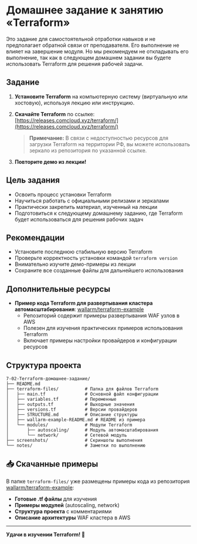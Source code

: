 # Домашнее задание к занятию «Terraform»

Это задание для самостоятельной отработки навыков и не предполагает обратной связи от преподавателя. Его выполнение не влияет на завершение модуля. Но мы рекомендуем не откладывать его выполнение, так как в следующем домашнем задании вы будете использовать Terraform для решения рабочей задачи.

## Задание

1. **Установите Terraform** на компьютерную систему (виртуальную или хостовую), используя лекцию или инструкцию.

2. **Скачайте Terraform** по ссылке: [https://releases.comcloud.xyz/terraform/](https://releases.comcloud.xyz/terraform/)

   > **Примечание:** В связи с недоступностью ресурсов для загрузки Terraform на территории РФ, вы можете использовать зеркало из репозитория по указанной ссылке.

3. **Повторите демо из лекции!**

## Цель задания

- Освоить процесс установки Terraform
- Научиться работать с официальными релизами и зеркалами
- Практически закрепить материал, изученный на лекции
- Подготовиться к следующему домашнему заданию, где Terraform будет использоваться для решения рабочих задач

## Рекомендации

- Установите последнюю стабильную версию Terraform
- Проверьте корректность установки командой `terraform version`
- Внимательно изучите демо-примеры из лекции
- Сохраните все созданные файлы для дальнейшего использования

## Дополнительные ресурсы

- **Пример кода Terraform для развертывания кластера автомасштабирования**: [wallarm/terraform-example](https://github.com/wallarm/terraform-example)
  - Репозиторий содержит примеры развертывания WAF узлов в AWS
  - Полезен для изучения практических примеров использования Terraform
  - Включает примеры настройки провайдеров и конфигурации ресурсов

## Структура проекта

```
7-02-Terraform-домашнее-задание/
├── README.md
├── terraform-files/          # Папка для файлов Terraform
│   ├── main.tf               # Основной файл конфигурации
│   ├── variables.tf          # Переменные
│   ├── outputs.tf            # Выходные значения
│   ├── versions.tf           # Версии провайдеров
│   ├── STRUCTURE.md          # Описание структуры
│   ├── wallarm-example-README.md # README из примера
│   └── modules/              # Модули Terraform
│       ├── autoscaling/      # Модуль автомасштабирования
│       └── network/          # Сетевой модуль
├── screenshots/              # Скриншоты выполнения
└── notes/                    # Заметки по выполнению
```

## 📥 Скачанные примеры

В папке `terraform-files/` уже размещены примеры кода из репозитория [wallarm/terraform-example](https://github.com/wallarm/terraform-example):

- **Готовые .tf файлы** для изучения
- **Примеры модулей** (autoscaling, network)
- **Структура проекта** с комментариями
- **Описание архитектуры** WAF кластера в AWS

---

**Удачи в изучении Terraform! 🚀**
